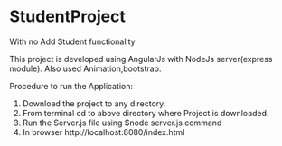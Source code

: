 # StudentProject
With no Add Student functionality

This project is developed using AngularJs with NodeJs server(express module). Also used Animation,bootstrap.

Procedure to run the Application:
1. Download the project to any directory.
2. From terminal cd to above directory where Project is downloaded.
3. Run the Server.js file using $node server.js command
4. In browser http://localhost:8080/index.html



